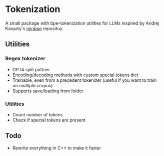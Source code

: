 # Tokenization
A small package with bpe-tokenization utilities for LLMs inspired by Andrej Karpaty's [minbpe][0] repositoy.

## Utilities
### Regex tokenizer
- GPT4 split pattner
- Encoding/decoding methods with custom special tokens dict
- Trainable, even from a precedent tokenizer (useful if you want to train on multiple corpus)
- Supports save/loading from folder
### Utilities
- Count number of tokens
- Check if special tokens are present



## Todo
- Rewrite everything in C++ to make it faster

[0]: https://github.com/karpathy/minbpe
